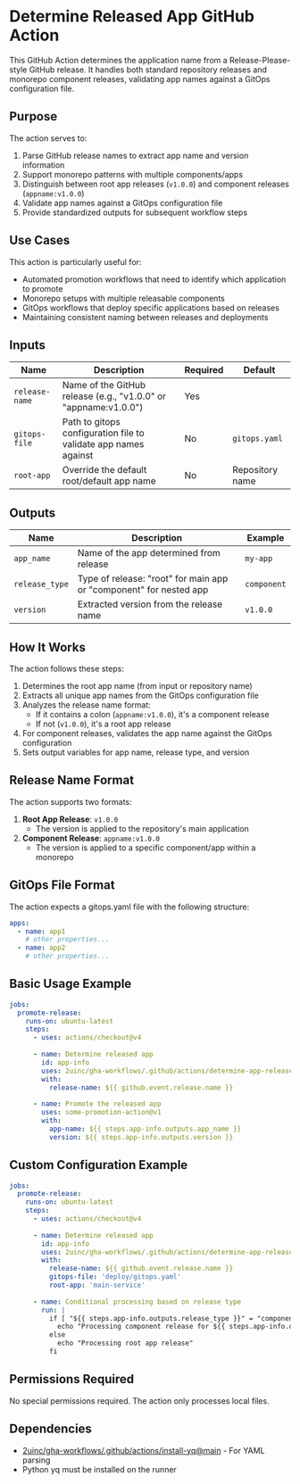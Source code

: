 # Determine Released App GitHub Action

This GitHub Action determines the application name from a Release-Please-style GitHub release. It handles both standard repository releases and monorepo component releases, validating app names against a GitOps configuration file.

## Purpose

The action serves to:

1. Parse GitHub release names to extract app name and version information
2. Support monorepo patterns with multiple components/apps
3. Distinguish between root app releases (`v1.0.0`) and component releases (`appname:v1.0.0`)
4. Validate app names against a GitOps configuration file
5. Provide standardized outputs for subsequent workflow steps

## Use Cases

This action is particularly useful for:

- Automated promotion workflows that need to identify which application to promote
- Monorepo setups with multiple releasable components
- GitOps workflows that deploy specific applications based on releases
- Maintaining consistent naming between releases and deployments

## Inputs

| Name           | Description                                                     | Required | Default         |
| -------------- | --------------------------------------------------------------- | -------- | --------------- |
| `release-name` | Name of the GitHub release (e.g., "v1.0.0" or "appname:v1.0.0") | Yes      |                 |
| `gitops-file`  | Path to gitops configuration file to validate app names against | No       | `gitops.yaml`   |
| `root-app`     | Override the default root/default app name                      | No       | Repository name |

## Outputs

| Name           | Description                                                        | Example     |
| -------------- | ------------------------------------------------------------------ | ----------- |
| `app_name`     | Name of the app determined from release                            | `my-app`    |
| `release_type` | Type of release: "root" for main app or "component" for nested app | `component` |
| `version`      | Extracted version from the release name                            | `v1.0.0`    |

## How It Works

The action follows these steps:

1. Determines the root app name (from input or repository name)
2. Extracts all unique app names from the GitOps configuration file
3. Analyzes the release name format:
   - If it contains a colon (`appname:v1.0.0`), it's a component release
   - If not (`v1.0.0`), it's a root app release
4. For component releases, validates the app name against the GitOps configuration
5. Sets output variables for app name, release type, and version

## Release Name Format

The action supports two formats:

1. **Root App Release**: `v1.0.0`
   - The version is applied to the repository's main application
2. **Component Release**: `appname:v1.0.0`
   - The version is applied to a specific component/app within a monorepo

## GitOps File Format

The action expects a gitops.yaml file with the following structure:

```yaml
apps:
  - name: app1
    # other properties...
  - name: app2
    # other properties...
```

## Basic Usage Example

```yaml
jobs:
  promote-release:
    runs-on: ubuntu-latest
    steps:
      - uses: actions/checkout@v4
      
      - name: Determine released app
        id: app-info
        uses: 2uinc/gha-workflows/.github/actions/determine-app-released@main
        with:
          release-name: ${{ github.event.release.name }}
      
      - name: Promote the released app
        uses: some-promotion-action@v1
        with:
          app-name: ${{ steps.app-info.outputs.app_name }}
          version: ${{ steps.app-info.outputs.version }}
```

## Custom Configuration Example

```yaml
jobs:
  promote-release:
    runs-on: ubuntu-latest
    steps:
      - uses: actions/checkout@v4
      
      - name: Determine released app
        id: app-info
        uses: 2uinc/gha-workflows/.github/actions/determine-app-released@main
        with:
          release-name: ${{ github.event.release.name }}
          gitops-file: 'deploy/gitops.yaml'
          root-app: 'main-service'
      
      - name: Conditional processing based on release type
        run: |
          if [ "${{ steps.app-info.outputs.release_type }}" = "component" ]; then
            echo "Processing component release for ${{ steps.app-info.outputs.app_name }}"
          else
            echo "Processing root app release"
          fi
```

## Permissions Required

No special permissions required. The action only processes local files.

## Dependencies

- [2uinc/gha-workflows/.github/actions/install-yq@main](https://github.com/2uinc/gha-workflows/tree/main/.github/actions/install-yq) - For YAML parsing
- Python yq must be installed on the runner
